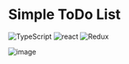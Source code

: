 # Simple ToDo List

<img alt="TypeScript" src="https://img.shields.io/badge/typescript-%23007ACC.svg?style=for-the-badge&logo=typescript&logoColor=white" alt="typescript"/> <img src="https://img.shields.io/badge/react%20-%2300D9FF.svg?&style=for-the-badge&logo=react&logoColor=white" alt="react"/> <img alt="Redux" src="https://img.shields.io/badge/redux-%23593d88.svg?style=for-the-badge&logo=redux&logoColor=white" alt="Redux"/>


![image](https://user-images.githubusercontent.com/77613549/120601462-a20c2780-c452-11eb-8960-4020780c168b.png)

